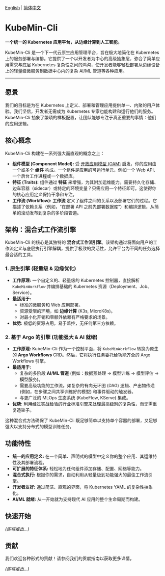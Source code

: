 [English](./README.md) | [简体中文](./README_zh.md)

# KubeMin-Cli

**一个统一的 Kubernetes 应用平台，从边缘计算到人工智能。**

KubeMin-Cli 是一个下一代云原生应用管理平台，旨在极大地简化在 Kubernetes 上的服务部署与编排。它提供了一个以开发者为中心的高级抽象层，弥合了简单应用需求与底层 Kubernetes 复杂性之间的鸿沟，使开发者能够轻松部署从边缘设备上的轻量级微服务到数据中心内的复杂 AI/ML 管道等各种应用。

---

## 愿景

我们的目标是为在 Kubernetes 上定义、部署和管理应用提供单一、内聚的用户体验。我们坚信，开发者无需成为 Kubernetes 专家也能构建和运行他们的服务。KubeMin-Cli 抽象了繁琐的样板配置，让团队能够专注于真正重要的事情：他们的应用逻辑。

## 核心概念

KubeMin-Cli 构建在一系列强大而直观的概念之上：

*   **组件模型 (Component Model):** 受 [开放应用模型 (OAM)](https://oam.dev/) 启发，你的应用由一个或多个 **组件** 构成。一个组件是应用的可运行单元，例如一个 Web API、一个后台工作进程或一个数据库。
*   **特征 (Traits):** 组件通过 **特征** 来增强，为其附加运维能力。需要持久化存储、边车容器（sidecar）或特定的环境变量？只需应用一个特征即可。这使得你的核心应用定义保持干净和专注。
*   **工作流 (Workflow):** **工作流** 定义了组件之间的关系以及部署它们的过程。它描述了依赖关系（例如，“在部署 API 之前先部署数据库”）和编排逻辑，从简单的滚动发布到复杂的多阶段管道。

## 架构：混合式工作流引擎

KubeMin-Cli 的核心是其独特的 **混合式工作流引擎**。该架构通过将面向用户的工作流定义与底层执行引擎解耦，提供了极致的灵活性，允许平台为不同的任务选择最合适的工具。

### 1. 原生引擎 (轻量级 & 边缘优化)

*   **工作原理:** 一个自定义的、轻量级的 Kubernetes 控制器，直接解析 `KubeMinWorkflow` 并编排基础的 Kubernetes 资源（Deployment、Job、Service）。
*   **最适用于:**
    *   标准的微服务和 Web 应用部署。
    *   资源受限的环境，如 **边缘计算** (K3s, MicroK8s)。
    *   对最小化开销和零额外依赖有严格要求的场景。
*   **优势:** 极低的资源占用，易于监控，无任何第三方依赖。

### 2. 基于 Argo 的引擎 (功能强大 & AI 就绪)

*   **工作原理:** KubeMin-Cli 作为一个控制平面，将 `KubeMinWorkflow` 转换为原生的 **Argo Workflows** CRD。然后，它将执行任务委托给功能齐全的 Argo Workflows 引擎。
*   **最适用于:**
    *   复杂的多阶段 **AI/ML 管道** (例如：数据预处理 -> 模型训练 -> 模型评估 -> 模型服务)。
    *   需要高级功能的工作流，如复杂的有向无环图 (DAG) 逻辑、产出物传递 (例如，在步骤之间共享训练好的模型) 和事件驱动的触发器。
    *   与更广泛的 MLOps 生态系统 (KubeFlow, KServe) 集成。
*   **优势:** 利用经过实战检验的行业标准引擎来处理最高级别的复杂性，而无需重复造轮子。

这种混合式方法确保了 KubeMin-Cli 既足够简单以支持单个容器的部署，又足够强大以支持分布式的模型训练任务。

## 功能特性

*   **统一的应用定义:** 在一个简单、声明式的模型中定义你的整个应用、其运维特性及其部署流程。
*   **可扩展的特征体系:** 轻松地为任何组件添加存储、配置、网络等能力。
*   **混合式执行:** 根据你的需求，自动利用从轻量级到功能强大的最佳工作流引擎。
*   **开发者友好:** 通过简洁、直观的界面，将 Kubernetes YAML 的复杂性抽象化。
*   **AI/ML 就绪:** 从一开始就为支持现代 AI 应用的整个生命周期而构建。

## 快速开始

*(即将推出...)*

## 贡献

我们欢迎各种形式的贡献！请参阅我们的贡献指南以获取更多详情。

*(即将推出...)*
